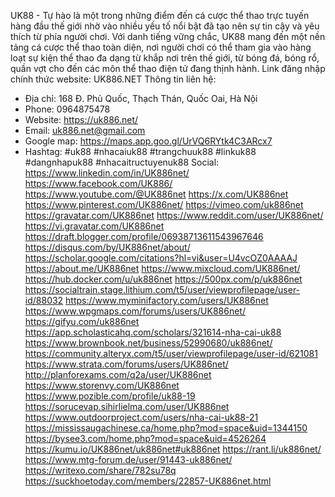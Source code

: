 UK88 - Tự hào là một trong những điểm đến cá cược thể thao trực tuyến hàng đầu thế giới nhờ vào nhiều yếu tố nổi bật đã tạo nên sự tin cậy và yêu thích từ phía người chơi. Với danh tiếng vững chắc, UK88 mang đến một nền tảng cá cược thể thao toàn diện, nơi người chơi có thể tham gia vào hàng loạt sự kiện thể thao đa dạng từ khắp nơi trên thế giới, từ bóng đá, bóng rổ, quần vợt cho đến các môn thể thao điện tử đang thịnh hành. Link đăng nhập chính thức website: UK886.NET
Thông tin liên hệ:
- Địa chỉ: 168 Đ. Phủ Quốc, Thạch Thán, Quốc Oai, Hà Nội
- Phone: 0964875478
- Website: https://uk886.net/
- Email: uk886.net@gmail.com
- Google map: https://maps.app.goo.gl/UrVQ6RYtk4C3ARcx7
- Hashtag: #uk88 #nhacaiuk88 #trangchuuk88 #linkuk88 #dangnhapuk88 #nhacaitructuyenuk88
Social:
https://www.linkedin.com/in/UK886net/
https://www.facebook.com/UK886/ 
https://www.youtube.com/@UK886net 
https://x.com/UK886net 
https://www.pinterest.com/UK886net/ 
https://vimeo.com/uk886net 
https://gravatar.com/UK886net 
https://www.reddit.com/user/UK886net/ 
https://vi.gravatar.com/UK886net 
https://draft.blogger.com/profile/06938713611543967646
https://disqus.com/by/UK886net/about/ 
https://scholar.google.com/citations?hl=vi&user=U4vcOZ0AAAAJ 
https://about.me/UK886net 
https://www.mixcloud.com/UK886net/ 
https://hub.docker.com/u/uk886net 
https://500px.com/p/uk886net  
https://socialtrain.stage.lithium.com/t5/user/viewprofilepage/user-id/88032 
https://www.myminifactory.com/users/UK886net 
https://www.wpgmaps.com/forums/users/UK886net/ 
https://gifyu.com/uk886net 
https://app.scholasticahq.com/scholars/321614-nha-cai-uk88 
https://www.brownbook.net/business/52990680/uk886net/ 
https://community.alteryx.com/t5/user/viewprofilepage/user-id/621081 
https://www.strata.com/forums/users/UK886net/ 
http://planforexams.com/q2a/user/UK886net 
https://www.storenvy.com/UK886net 
https://www.pozible.com/profile/uk88-19 
https://sorucevap.sihirlielma.com/user/UK886net 
https://www.outdoorproject.com/users/nha-cai-uk88-21 
https://mississaugachinese.ca/home.php?mod=space&uid=1344150 
https://bysee3.com/home.php?mod=space&uid=4526264 
https://kumu.io/UK886net/uk886net#uk886net 
https://rant.li/uk886net/ 
https://www.mtg-forum.de/user/91443-uk886net/ 
https://writexo.com/share/782su78q 
https://suckhoetoday.com/members/22857-UK886net.html 
 
